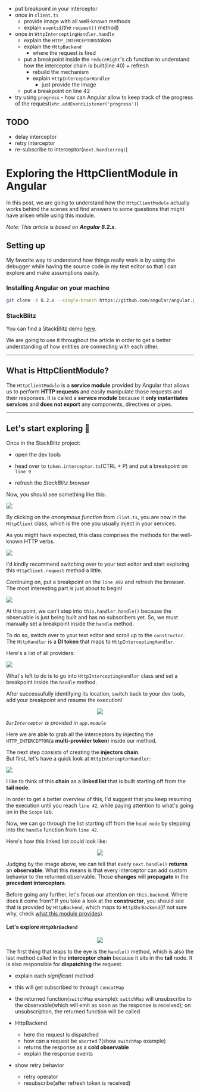 * put breakpoint in your interceptor
* once in `client.ts` 
    * provide image with all well-known methods
    * explain `events$`(the `request()` method)
* once in `HttpInterceptingHandler.handle`
    * explain the `HTTP_INTERCEPTORS`token
    * explain the `HttpBackend`
        * where the request is fired
    * put a breakpoint inside the `reduceRight`'s cb function to understand how the interceptor chain is built(line 40) + refresh
        * rebuild the mechanism
        * explain `HttpInterceptorHandler`
            * just provide the image
    * put a breakpoint on line 42
* try using `progress` - how can Angular allow to keep track of the progress of the request(`xhr.addEventListener('progress')`)


## TODO
* delay interceptor
* retry interceptor
* re-subscribe to interceptor(`next.handle(req)`)

# Exploring the HttpClientModule in Angular

In this post, we are going to understand how the `HttpClientModule` actually works behind the scenes and find answers to some questions that might have arisen while using this module.

_Note: This article is based on **Angular 8.2.x**_.

## Setting up

My favorite way to understand how things really work is by using the debugger while having the source code in my text editor so that I can explore and make assumptions easily.

### Installing Angular on your machine

```bash
git clone -b 8.2.x --single-branch https://github.com/angular/angular.git
```

### StackBlitz

You can find a StackBlitz demo [here](https://stackblitz.com/edit/ng-understanding-http).

We are going to use it throughout the article in order to get a better understanding of how entities are connecting with each other.

---

## What is HttpClientModule?

The `HttpClientModule` is a **service module** provided by Angular that allows us to perform **HTTP requests** and easily manipulate those requests and their responses. It is called a **service module** because it **only instantiates services** and **does not export** any components, directives or pipes.

---

## Let's start exploring 🚧

Once in the StackBlitz project:

* open the dev tools

* head over to `token.interceptor.ts`(CTRL + P) and put a breakpoint on `line 9`

* refresh the _StackBlitz browser_

Now, you should see something like this:

<img src="../screenshots/articles/exploring-httpclientmodule/img1.png" style="text-align: center;">

By clicking on the _anonymous function_ from `clint.ts`, you are now in the `HttpClient` class, which is the one you usually inject in your services.

As you might have expected, this class comprises the methods for the well-known HTTP verbs.

<img src="../screenshots/articles/exploring-httpclientmodule/httpclient.png" style="text-align: center;">

I'd kindly recommend switching over to your text editor and start exploring this `HttpClient.request` method a little.


Continuing on, put a breakpoint on the `line 492` and refresh the browser. The most interesting part is just about to begin!

<img src="../screenshots/articles/exploring-httpclientmodule/httpevents.png" style="text-align: center;">

At this point, we can't step into `this.handler.handle()` because the observable is just being built and has no subscribers yet. So, we must manually set a breakpoint inside the `handle` method.

To do so, switch over to your text editor and scroll up to the `constructor`.
The `HttpHandler` is a **DI token** that maps to `HttpInterceptingHandler`. 

<span id="providers">Here's a list of all providers</span>: 

<img src="../screenshots/articles/exploring-httpclientmodule/img2.png" style="text-align: center;">

What's left to do is to go into `HttpInterceptingHandler` class and set a breakpoint inside the `handle` method.

After successufully identifying its location, switch back to your dev tools, add your breakpoint and resume the execution!

<div style="text-align: center;"><img src="../screenshots/articles/exploring-httpclientmodule/httpintercepting.png"></div>

_`BarInterceptor` is provided in `app.module`_

Here we are able to grab all the interceptors by injecting the  `HTTP_INTERCEPTOR`(a **multi-provider token**) inside our method.

The next step consists of creating the **injectors chain**.  
But first, let's have a quick look at `HttpInterceptorHandler`:

<img src="../screenshots/articles/exploring-httpclientmodule/httpinterceptor.png" style="text-align: center;">

I like to think of this **chain** as a **linked list** that is built starting off from the **tail node**.

In order to get a better overview of this, I'd suggest that you keep resuming the execution until you reach `line 42`, while paying attention to what's going on in the `Scope` tab.

Now, we can go through the list starting off from the `head node` by stepping into the `handle` function from `line 42`. 

Here's how this linked list could look like:

<div style="text-align: center;">
    <img src="../screenshots/articles/exploring-httpclientmodule/httpinterceptors.jpg">
</div>

Judging by the image above, we can tell that every `next.handle()` **returns** an **observable**.
What this means is that every interceptor can add custom behavior to the returned observable. Those **changes** will **propagate** in the **precedent interceptors**.

Before going any further, let's focus our attention on `this.backend`. Where does it come from? If you take a look at the **constructor**, you should see that is provided by `HttpBackend`, which maps to `HttpXhrBackend`(if not sure why, check [what this module provides](#providers)).

#### Let's explore `HttpXhrBackend`

<div style="text-align: center;">
    <img src="../screenshots/articles/exploring-httpclientmodule/httpbackend.png">
</div>

The first thing that leaps to the eye is the `handle()` method, which is also the last method called in the **interceptor chain** because it sits in the **tail** node. It is also responsible for **dispatching** the request.

* explain each _significant_ method
* this will get subscribed to through `concatMap`
* the returned function(`switchMap` example): `switchMap` will unsubscribe to the observable(which will emit as soon as the response is received); on unsubscription, the returned function will be called

* HttpBackend
    * here the request is dispatched
    * how can a request be `aborted` ?(show `switchMap` example)
    * returns the response as a **cold observable** 
    * explain the response events


* show retry behavior
    * retry operator
    * resubscribe(after refresh token is received)
